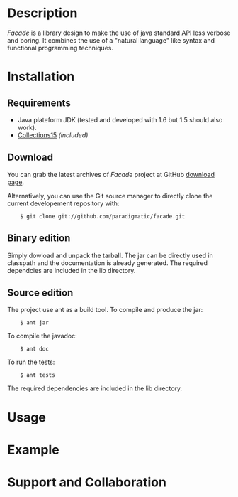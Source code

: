 Description
===========

_Facade_ is a library design to make the use of java standard API less verbose
and boring. It combines the use of a "natural language" like syntax and
functional programming techniques.

Installation
============

Requirements
------------

 * Java plateform JDK (tested and developed with 1.6 but 1.5 should also work).
 * [Collections15](http://collections15.sourceforge.net/index.html) _(included)_


Download
--------

You can grab the latest archives of _Facade_ project at GitHub
[download page](http://github.com/paradigmatic/facade/downloads).

Alternatively, you can use the Git source manager to directly clone the current
developement repository with:

        $ git clone git://github.com/paradigmatic/facade.git

Binary edition
--------------

Simply dowload and unpack the tarball. The jar can be directly used in classpath
and the documentation is already generated. The required dependcies are included
in the lib directory.

Source edition
--------------

The project use ant as a build tool. To compile and produce the jar:

        $ ant jar

To compile the javadoc:

        $ ant doc

To run the tests:

        $ ant tests

The required dependencies are included in the lib directory.


Usage
=====

Example
=======

Support and Collaboration
=========================
